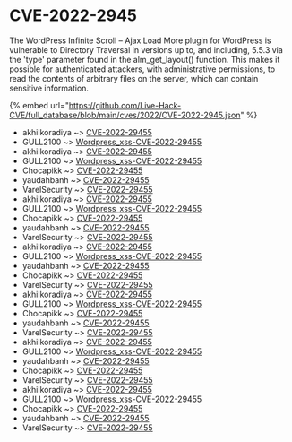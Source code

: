 # CVE-2022-2945

The WordPress Infinite Scroll – Ajax Load More plugin for WordPress is vulnerable to Directory Traversal in versions up to, and including, 5.5.3 via the 'type' parameter found in the alm_get_layout() function. This makes it possible for authenticated attackers, with administrative permissions, to read the contents of arbitrary files on the server, which can contain sensitive information.

{% embed url="https://github.com/Live-Hack-CVE/full_database/blob/main/cves/2022/CVE-2022-2945.json" %}


* akhilkoradiya ~> [CVE-2022-29455](https://www.alice-snow.ru/2022/database/cve-2022-2945/cve-2022-29455-akhilkoradiya)
* GULL2100 ~> [Wordpress_xss-CVE-2022-29455](https://www.alice-snow.ru/2022/database/cve-2022-2945/wordpress_xss-cve-2022-29455-gull2100)
* akhilkoradiya ~> [CVE-2022-29455](https://www.alice-snow.ru/2022/database/cve-2022-2945/cve-2022-29455-akhilkoradiya)
* GULL2100 ~> [Wordpress_xss-CVE-2022-29455](https://www.alice-snow.ru/2022/database/cve-2022-2945/wordpress_xss-cve-2022-29455-gull2100)
* Chocapikk ~> [CVE-2022-29455](https://www.alice-snow.ru/2022/database/cve-2022-2945/cve-2022-29455-chocapikk)
* yaudahbanh ~> [CVE-2022-29455](https://www.alice-snow.ru/2022/database/cve-2022-2945/cve-2022-29455-yaudahbanh)
* VarelSecurity ~> [CVE-2022-29455](https://www.alice-snow.ru/2022/database/cve-2022-2945/cve-2022-29455-varelsecurity)
* akhilkoradiya ~> [CVE-2022-29455](https://www.alice-snow.ru/2022/database/cve-2022-2945/cve-2022-29455-akhilkoradiya)
* GULL2100 ~> [Wordpress_xss-CVE-2022-29455](https://www.alice-snow.ru/2022/database/cve-2022-2945/wordpress_xss-cve-2022-29455-gull2100)
* Chocapikk ~> [CVE-2022-29455](https://www.alice-snow.ru/2022/database/cve-2022-2945/cve-2022-29455-chocapikk)
* yaudahbanh ~> [CVE-2022-29455](https://www.alice-snow.ru/2022/database/cve-2022-2945/cve-2022-29455-yaudahbanh)
* VarelSecurity ~> [CVE-2022-29455](https://www.alice-snow.ru/2022/database/cve-2022-2945/cve-2022-29455-varelsecurity)
* akhilkoradiya ~> [CVE-2022-29455](https://www.alice-snow.ru/2022/database/cve-2022-2945/cve-2022-29455-akhilkoradiya)
* GULL2100 ~> [Wordpress_xss-CVE-2022-29455](https://www.alice-snow.ru/2022/database/cve-2022-2945/wordpress_xss-cve-2022-29455-gull2100)
* yaudahbanh ~> [CVE-2022-29455](https://www.alice-snow.ru/2022/database/cve-2022-2945/cve-2022-29455-yaudahbanh)
* Chocapikk ~> [CVE-2022-29455](https://www.alice-snow.ru/2022/database/cve-2022-2945/cve-2022-29455-chocapikk)
* VarelSecurity ~> [CVE-2022-29455](https://www.alice-snow.ru/2022/database/cve-2022-2945/cve-2022-29455-varelsecurity)
* akhilkoradiya ~> [CVE-2022-29455](https://www.alice-snow.ru/2022/database/cve-2022-2945/cve-2022-29455-akhilkoradiya)
* GULL2100 ~> [Wordpress_xss-CVE-2022-29455](https://www.alice-snow.ru/2022/database/cve-2022-2945/wordpress_xss-cve-2022-29455-gull2100)
* Chocapikk ~> [CVE-2022-29455](https://www.alice-snow.ru/2022/database/cve-2022-2945/cve-2022-29455-chocapikk)
* yaudahbanh ~> [CVE-2022-29455](https://www.alice-snow.ru/2022/database/cve-2022-2945/cve-2022-29455-yaudahbanh)
* VarelSecurity ~> [CVE-2022-29455](https://www.alice-snow.ru/2022/database/cve-2022-2945/cve-2022-29455-varelsecurity)
* akhilkoradiya ~> [CVE-2022-29455](https://www.alice-snow.ru/2022/database/cve-2022-2945/cve-2022-29455-akhilkoradiya)
* GULL2100 ~> [Wordpress_xss-CVE-2022-29455](https://www.alice-snow.ru/2022/database/cve-2022-2945/wordpress_xss-cve-2022-29455-gull2100)
* yaudahbanh ~> [CVE-2022-29455](https://www.alice-snow.ru/2022/database/cve-2022-2945/cve-2022-29455-yaudahbanh)
* Chocapikk ~> [CVE-2022-29455](https://www.alice-snow.ru/2022/database/cve-2022-2945/cve-2022-29455-chocapikk)
* VarelSecurity ~> [CVE-2022-29455](https://www.alice-snow.ru/2022/database/cve-2022-2945/cve-2022-29455-varelsecurity)
* akhilkoradiya ~> [CVE-2022-29455](https://www.alice-snow.ru/2022/database/cve-2022-2945/cve-2022-29455-akhilkoradiya)
* GULL2100 ~> [Wordpress_xss-CVE-2022-29455](https://www.alice-snow.ru/2022/database/cve-2022-2945/wordpress_xss-cve-2022-29455-gull2100)
* Chocapikk ~> [CVE-2022-29455](https://www.alice-snow.ru/2022/database/cve-2022-2945/cve-2022-29455-chocapikk)
* yaudahbanh ~> [CVE-2022-29455](https://www.alice-snow.ru/2022/database/cve-2022-2945/cve-2022-29455-yaudahbanh)
* VarelSecurity ~> [CVE-2022-29455](https://www.alice-snow.ru/2022/database/cve-2022-2945/cve-2022-29455-varelsecurity)